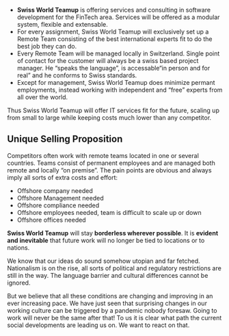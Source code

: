 

- **Swiss World Teamup** is offering services and consulting in software development for the FinTech area.
  Services will be offered as a modular system, flexible and extensable.
- For every assignment, Swiss World Teamup will exclusively set up a Remote Team consisting of 
  the best international experts fit to do the best job they can do.
- Every Remote Team will be managed locally in Switzerland. Single point of contact for the 
  customer will always be a swiss based project manager. He “speaks the language”, is accessable“in person and for real” and he conforms to Swiss standards.
- Except for management, Swiss World Teamup does minimize permant employments, instead working with 
  independent and “free” experts from all over the world.

Thus Swiss World Teamup will offer IT services fit for the future, scaling up from small 
to large while keeping costs much lower than any competitor.

## Unique Selling Proposition ##

Competitors often work with remote teams located in one or several countries. 
Teams consist of permanent employees and are managed both remote and locally “on premise”.
The pain points are obvious and always imply all sorts of extra costs and effort:

- Offshore company needed
- Offshore Management needed
- Offshore compliance needed
- Offshore employees needed, team is difficult to scale up or down
- Offshore offices needed

**Swiss World Teamup** will stay **borderless wherever possible**. It is **evident and inevitable** that future 
  work will no longer be tied to locations or to nations.

We know that our ideas do sound somehow utopian and far fetched. Nationalism is on the rise,
all sorts of political and regulatory restrictions are still in the way. 
The language barrier and cultural differences cannot be ignored.

But we believe that all these conditions are changing and improving in an ever increasing pace. 
We have just seen that surprising changes in our working culture can be triggered by a pandemic nobody foresaw. 
Going to work will never be the same after that! To us it is clear what path the current social developments are 
leading us on. We want to react on that.

